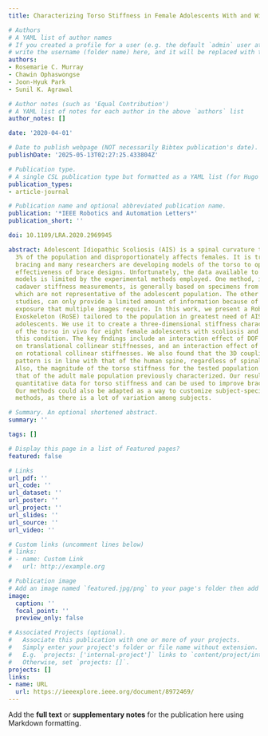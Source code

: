 ```yaml
---
title: Characterizing Torso Stiffness in Female Adolescents With and Without Scoliosis

# Authors
# A YAML list of author names
# If you created a profile for a user (e.g. the default `admin` user at `content/authors/admin/`), 
# write the username (folder name) here, and it will be replaced with their full name and linked to their profile.
authors:
- Rosemarie C. Murray
- Chawin Ophaswongse
- Joon-Hyuk Park
- Sunil K. Agrawal

# Author notes (such as 'Equal Contribution')
# A YAML list of notes for each author in the above `authors` list
author_notes: []

date: '2020-04-01'

# Date to publish webpage (NOT necessarily Bibtex publication's date).
publishDate: '2025-05-13T02:27:25.433804Z'

# Publication type.
# A single CSL publication type but formatted as a YAML list (for Hugo requirements).
publication_types:
- article-journal

# Publication name and optional abbreviated publication name.
publication: '*IEEE Robotics and Automation Letters*'
publication_short: ''

doi: 10.1109/LRA.2020.2969945

abstract: Adolescent Idiopathic Scoliosis (AIS) is a spinal curvature that affects
  3% of the population and disproportionately affects females. It is treated with
  bracing and many researchers are developing models of the torso to optimize the
  effectiveness of brace designs. Unfortunately, the data available to create these
  models is limited by the experimental methods employed. One method, in vitro spine
  cadaver stiffness measurements, is generally based on specimens from the elderly,
  which are not representative of the adolescent population. The other method, radiographic
  studies, can only provide a limited amount of information because of the radiation
  exposure that multiple images require. In this work, we present a Robotic Spine
  Exoskeleton (RoSE) tailored to the population in greatest need of AIS interventions–female
  adolescents. We use it to create a three-dimensional stiffness characterization
  of the torso in vivo for eight female adolescents with scoliosis and eight without
  this condition. The key ﬁndings include an interaction effect of DOF and torso segment
  on translational collinear stiffnesses, and an interaction effect of DOF and group
  on rotational collinear stiffnesses. We also found that the 3D coupling stiffness
  pattern is in line with that of the human spine, regardless of spinal deformity.
  Also, the magnitude of the torso stiffness for the tested population is less than
  that of the adult male population previously characterized. Our results provide
  quantitative data for torso stiffness and can be used to improve brace designs.
  Our methods could also be adapted as a way to customize subject-speciﬁc treatment
  methods, as there is a lot of variation among subjects.

# Summary. An optional shortened abstract.
summary: ''

tags: []

# Display this page in a list of Featured pages?
featured: false

# Links
url_pdf: ''
url_code: ''
url_dataset: ''
url_poster: ''
url_project: ''
url_slides: ''
url_source: ''
url_video: ''

# Custom links (uncomment lines below)
# links:
# - name: Custom Link
#   url: http://example.org

# Publication image
# Add an image named `featured.jpg/png` to your page's folder then add a caption below.
image:
  caption: ''
  focal_point: ''
  preview_only: false

# Associated Projects (optional).
#   Associate this publication with one or more of your projects.
#   Simply enter your project's folder or file name without extension.
#   E.g. `projects: ['internal-project']` links to `content/project/internal-project/index.md`.
#   Otherwise, set `projects: []`.
projects: []
links:
- name: URL
  url: https://ieeexplore.ieee.org/document/8972469/
---
```


Add the **full text** or **supplementary notes** for the publication here using Markdown formatting.
